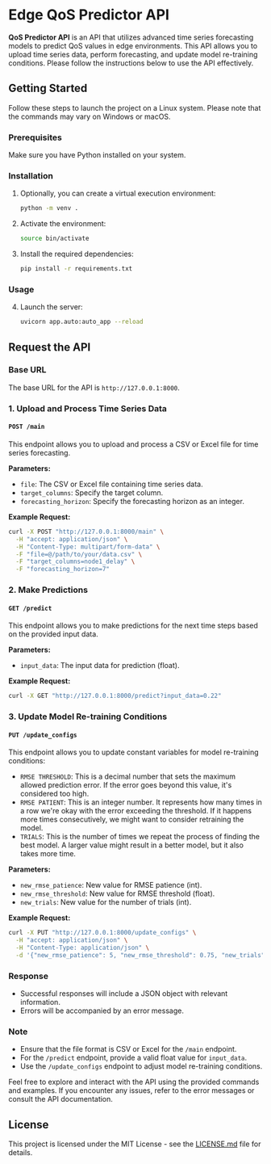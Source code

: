 # Edge QoS Predictor API

<strong>QoS Predictor API</strong> is an API that utilizes advanced time series forecasting models to predict QoS values in edge environments. This API allows you to upload time series data, perform forecasting, and update model re-training conditions. Please follow the instructions below to use the API effectively.


## Getting Started

Follow these steps to launch the project on a Linux system. Please note that the commands may vary on Windows or macOS.

### Prerequisites

Make sure you have Python installed on your system.

### Installation

1. Optionally, you can create a virtual execution environment:

    ```bash
    python -m venv .
    ```

2. Activate the environment:

    ```bash
    source bin/activate
    ```

3. Install the required dependencies:

    ```bash
    pip install -r requirements.txt
    ```

### Usage

4. Launch the server:

    ```bash
    uvicorn app.auto:auto_app --reload
    ```
## Request the API
### Base URL

The base URL for the API is `http://127.0.0.1:8000`.

### 1. Upload and Process Time Series Data

#### `POST /main`

This endpoint allows you to upload and process a CSV or Excel file for time series forecasting.

**Parameters:**
- `file`: The CSV or Excel file containing time series data.
- `target_columns`: Specify the target column.
- `forecasting_horizon`: Specify the forecasting horizon as an integer.

**Example Request:**
```bash
curl -X POST "http://127.0.0.1:8000/main" \
  -H "accept: application/json" \
  -H "Content-Type: multipart/form-data" \
  -F "file=@/path/to/your/data.csv" \
  -F "target_columns=node1_delay" \
  -F "forecasting_horizon=7"
```

### 2. Make Predictions

#### `GET /predict`

This endpoint allows you to make predictions for the next time steps based on the provided input data.

**Parameters:**
- `input_data`: The input data for prediction (float).

**Example Request:**
```bash
curl -X GET "http://127.0.0.1:8000/predict?input_data=0.22"
```

### 3. Update Model Re-training Conditions

#### `PUT /update_configs`

This endpoint allows you to update constant variables for model re-training conditions:

- `RMSE THRESHOLD`: This is a decimal number that sets the maximum allowed prediction error. If the error goes beyond this value, it's considered too high.
- `RMSE PATIENT`: This is an integer number. It represents how many times in a row we're okay with the error exceeding the threshold. If it happens more times consecutively, we might want to consider retraining the model.
- `TRIALS`: This is the number of times we repeat the process of finding the best model. A larger value might result in a better model, but it also takes more time.

**Parameters:**
- `new_rmse_patience`: New value for RMSE patience (int).
- `new_rmse_threshold`: New value for RMSE threshold (float).
- `new_trials`: New value for the number of trials (int).

**Example Request:**
```bash
curl -X PUT "http://127.0.0.1:8000/update_configs" \
  -H "accept: application/json" \
  -H "Content-Type: application/json" \
  -d '{"new_rmse_patience": 5, "new_rmse_threshold": 0.75, "new_trials": 5}'
```

### Response

- Successful responses will include a JSON object with relevant information.
- Errors will be accompanied by an error message.

### Note

- Ensure that the file format is CSV or Excel for the `/main` endpoint.
- For the `/predict` endpoint, provide a valid float value for `input_data`.
- Use the `/update_configs` endpoint to adjust model re-training conditions.

Feel free to explore and interact with the API using the provided commands and examples. If you encounter any issues, refer to the error messages or consult the API documentation.


## License

This project is licensed under the MIT License - see the [LICENSE.md](LICENSE.md) file for details.

